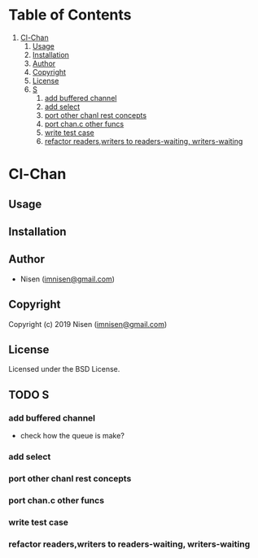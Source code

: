 
# Table of Contents

1.  [Cl-Chan](#org8053fb2)
    1.  [Usage](#org7ed3e1a)
    2.  [Installation](#org9f0f24d)
    3.  [Author](#org066c1fb)
    4.  [Copyright](#org94fdc61)
    5.  [License](#orgb15f5f6)
    6.  [S](#orgacf0188)
        1.  [add buffered channel](#orgccf9b16)
        2.  [add select](#org3cf57f0)
        3.  [port other chanl rest concepts](#org45114f3)
        4.  [port chan.c other funcs](#orge3a12c8)
        5.  [write test case](#org8136ce5)
        6.  [refactor readers,writers to readers-waiting, writers-waiting](#orgdd6fa93)


<a id="org8053fb2"></a>

# Cl-Chan


<a id="org7ed3e1a"></a>

## Usage


<a id="org9f0f24d"></a>

## Installation


<a id="org066c1fb"></a>

## Author

-   Nisen (imnisen@gmail.com)


<a id="org94fdc61"></a>

## Copyright

Copyright (c) 2019 Nisen (imnisen@gmail.com)


<a id="orgb15f5f6"></a>

## License

Licensed under the BSD License.


<a id="orgacf0188"></a>

## TODO S


<a id="orgccf9b16"></a>

### add buffered channel

-   check how the queue is make?


<a id="org3cf57f0"></a>

### add select


<a id="org45114f3"></a>

### port other chanl rest concepts


<a id="orge3a12c8"></a>

### port chan.c other funcs


<a id="org8136ce5"></a>

### write test case


<a id="orgdd6fa93"></a>

### refactor readers,writers to readers-waiting, writers-waiting

